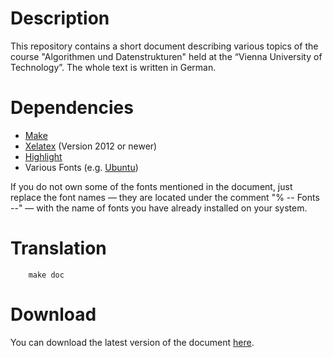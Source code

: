 # Description #

This repository contains a short document describing various topics of the
course "Algorithmen und Datenstrukturen" held at the “Vienna University of
Technology”. The whole text is written in German.

# Dependencies #

* [Make](http://en.wikipedia.org/wiki/Make_software)
* [Xelatex](http://www.tug.org/texlive/) (Version 2012 or newer)
* [Highlight](http://www.andre-simon.de/doku/highlight/en/highlight.html)
* Various Fonts (e.g. [Ubuntu](http://font.ubuntu.com))

If you do not own some of the fonts mentioned in the document, just replace
the font names — they are located under the comment "% -- Fonts --" — with the
name of fonts you have already installed on your system.

# Translation #

```shell
    make doc
```

# Download #

You can download the latest version of the document [here](https://bitbucket.org/sanssecours/algorithmen-und-datenstrukturen/downloads).
